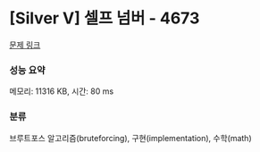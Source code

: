 # [Silver V] 셀프 넘버 - 4673 

[문제 링크](https://www.acmicpc.net/problem/4673) 

### 성능 요약

메모리: 11316 KB, 시간: 80 ms

### 분류

브루트포스 알고리즘(bruteforcing), 구현(implementation), 수학(math)

